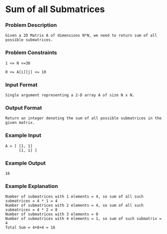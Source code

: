 # Sum of all Submatrices
### Problem Description

    Given a 2D Matrix A of dimensions N*N, we need to return sum of all possible submatrices.



### Problem Constraints
    1 <= N <=30

    0 <= A[i][j] <= 10



### Input Format
    Single argument representing a 2-D array A of size N x N.



### Output Format
    Return an integer denoting the sum of all possible submatrices in the given matrix.



### Example Input
    A = [ [1, 1]
          [1, 1] ]


### Example Output
    16


### Example Explanation
    Number of submatrices with 1 elements = 4, so sum of all such submatrices = 4 * 1 = 4
    Number of submatrices with 2 elements = 4, so sum of all such submatrices = 4 * 2 = 8
    Number of submatrices with 3 elements = 0
    Number of submatrices with 4 elements = 1, so sum of such submatrix = 4
    Total Sum = 4+8+4 = 16
